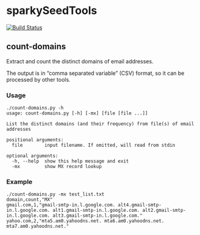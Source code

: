 # sparkySeedTools

[![Build Status](https://travis-ci.org/tuck1s/sparkySeedTools.svg?branch=master)](https://travis-ci.org/tuck1s/sparkySeedTools)

## count-domains

Extract and count the distinct domains of email addresses.

The output is in “comma separated variable” (CSV) format, so it can be processed by other tools.

### Usage
```
./count-domains.py -h
usage: count-domains.py [-h] [-mx] [file [file ...]]

List the distinct domains (and their frequency) from file(s) of email addresses

positional arguments:
  file        input filename. If omitted, will read from stdin

optional arguments:
  -h, --help  show this help message and exit
  -mx         show MX record lookup

```

### Example

```
./count-domains.py -mx test_list.txt
domain,count,"MX"
gmail.com,1,"gmail-smtp-in.l.google.com. alt4.gmail-smtp-in.l.google.com. alt1.gmail-smtp-in.l.google.com. alt2.gmail-smtp-in.l.google.com. alt3.gmail-smtp-in.l.google.com."
yahoo.com,2,"mta5.am0.yahoodns.net. mta6.am0.yahoodns.net. mta7.am0.yahoodns.net."
```
